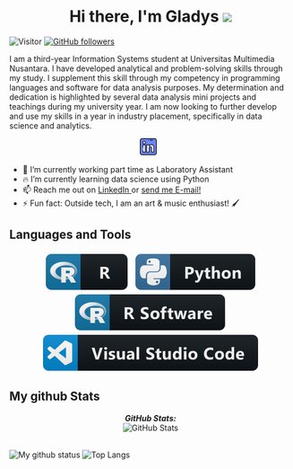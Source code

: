 <div align="center">
   <h1>Hi there, I'm Gladys</a> <img src="https://media.giphy.com/media/hvRJCLFzcasrR4ia7z/giphy.gif" width="25px"> </h1>
</div>

![Visitor](https://visitor-badge.laobi.icu/badge?page_id=gladyspatricia.repoName) [![GitHub followers](https://img.shields.io/github/followers/gladyspatricia.svg?style=social&label=Follow)](https://github.com/gladyspatricia?tab=followers)<br/>

<p>
I am a third-year Information Systems student at Universitas Multimedia Nusantara. I have developed analytical and problem-solving skills through my study. I supplement this skill through my competency in programming languages and software for data analysis purposes. My determination and dedication is highlighted by several data analysis mini projects and teachings during my university year. I am now looking to further develop and use my skills in a year in industry placement, specifically in data science and analytics.
</p>

<p align='center'>
   <a href="https://www.linkedin.com/in/gladyspatricia/"><img height="30" src="https://raw.githubusercontent.com/8bithemant/8bithemant/master/linkedin.png?raw=true"></a>&nbsp;&nbsp;
</p>

- 🏢 I’m currently working part time as Laboratory Assistant
- 🔥 I’m currently learning data science using Python
- 📫 Reach me out on <a href = "https://www.linkedin.com/in/gladyspatricia/"> LinkedIn </a> or <a href="gladysptc@gmail.com">send me E-mail!</a>
- ⚡️ Fun fact: Outside tech, I am an art & music enthusiast! 🖌️

<h2>Languages and Tools</h2>
<p align="center">
  <!-- For more icons please follow  https://github.com/MikeCodesDotNET/ColoredBadges -->
  <img src="https://raw.githubusercontent.com/8bithemant/8bithemant/master/svg/dev/languages/r.svg" alt="r" style="vertical-align:top; margin:4px">    
  <img src="https://raw.githubusercontent.com/8bithemant/8bithemant/master/svg/dev/languages/python.svg" alt="python" style="vertical-align:top; margin:4px">
  <img src="https://raw.githubusercontent.com/8bithemant/8bithemant/master/svg/dev/languages/rsoftware.svg" alt="rstudio" style="vertical-align:top; margin:4px">
  <img src="https://raw.githubusercontent.com/8bithemant/8bithemant/master/svg/dev/tools/visualstudio_code.svg" alt="vscode" style="vertical-align:top; margin:4px">
</p>


<h2>My github Stats</h2>

<div>
   
  <p align="center">
  <b><em>GitHub Stats:</em></b> <br/>
    <img src="https://github-readme-streak-stats.herokuapp.com/?user=gladyspatricia" alt="GitHub Stats" /> <br/><br/>
  
</div>

![My github status](https://github-readme-stats.vercel.app/api?username=gladyspatricia&show_icons=true&include_all_commits=true)
![Top Langs](https://github-readme-stats.vercel.app/api/top-langs/?username=gladyspatricia&layout=compact)

